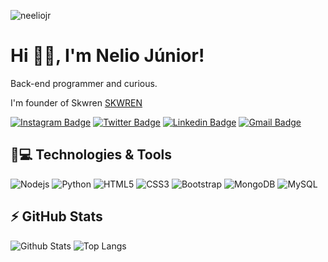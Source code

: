 <p align="left"><img src="https://komarev.com/ghpvc/?username=neeliojr" alt="neeliojr" /></p>


<h1 align = "justify"> Hi 👋🏼, I'm Nelio Júnior!</h1>
<p align = "justify">Back-end programmer and curious.</p>

I'm founder of Skwren [SKWREN](https://skwren.com)

[![Instagram Badge](https://img.shields.io/badge/-neeliojr-purple?style=flat-square&logo=instagram&logoColor=white&link=https://instagram.com/neeliojr)](https://instagram.com/neeliojr)
[![Twitter Badge](https://img.shields.io/badge/-neeliojr-blue?style=flat-square&logo=Linkedin&logoColor=white&link=https:twitter.com/neeliojr)](https:twitter.com/neeliojr)
[![Linkedin Badge](https://img.shields.io/badge/-neeliojr-blue?style=flat-square&logo=Linkedin&logoColor=white&link=https://www.linkedin.com/in/nelio-júnior-349540207/)](https://www.linkedin.com/in/nelio-júnior-349540207)
[![Gmail Badge](https://img.shields.io/badge/-neeliojr@gmail.com-c14438?style=flat-square&logo=Gmail&logoColor=white&link=mailto:neeliojr@gmail.com)](mailto:neeliojr@gmail.com)

## 🚀💻 Technologies & Tools

![Nodejs](https://img.shields.io/badge/-Nodejs-black?style=flat-square&logo=Node.js)
![Python](https://img.shields.io/badge/-Python-black?style=flat-square&logo=Python)
![HTML5](https://img.shields.io/badge/-HTML5-E34F26?style=flat-square&logo=html5&logoColor=white)
![CSS3](https://img.shields.io/badge/-CSS3-1572B6?style=flat-square&logo=css3)
![Bootstrap](https://img.shields.io/badge/-Bootstrap-563D7C?style=flat-square&logo=bootstrap)
![MongoDB](https://img.shields.io/badge/-MongoDB-black?style=flat-square&logo=mongodb)
![MySQL](https://img.shields.io/badge/-MySQL-black?style=flat-square&logo=mysql)

## ⚡ GitHub Stats

![Github Stats](https://github-readme-stats.vercel.app/api?username=neeliojr&show_icons=true&count_private=true&show_icons=true&include_all_commits=true)
![Top Langs](https://github-readme-stats.vercel.app/api/top-langs/?username=neeliojr&hide=TeX&layout=compact)

